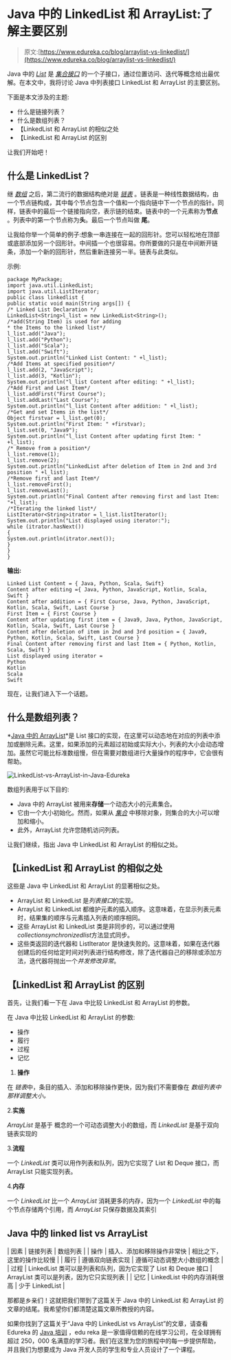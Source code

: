 # Java 中的 LinkedList 和 ArrayList:了解主要区别

> 原文:[https://www.edureka.co/blog/arraylist-vs-linkedlist/](https://www.edureka.co/blog/arraylist-vs-linkedlist/)

Java 中的 *[List](https://www.edureka.co/blog/list-in-java/)* 是 *[集合接口](https://www.edureka.co/blog/java-collections/)* 的一个子接口，通过位置访问、迭代等概念给出最优解。在本文中，我将讨论 Java 中列表接口 LinkedList 和 ArrayList 的主要区别。

下面是本文涉及的主题:

*   什么是链接列表？
*   什么是数组列表？
*   【LinkedList 和 ArrayList 的相似之处
*   【LinkedList 和 ArrayList 的区别

让我们开始吧！

## 什么是 LinkedList？

继  *[数组](https://www.edureka.co/blog/java-array/)* 之后，第二流行的数据结构绝对是 *[链表](https://www.edureka.co/blog/linked-list-in-java/)* 。链表是一种线性数据结构，由一个节点链构成，其中每个节点包含一个值和一个指向链中下一个节点的指针。同样，链表中的最后一个链接指向空，表示链的结束。链表中的一个元素称为**节点** 。列表中的第一个节点称为**头**。最后一个节点叫做 **尾**。

让我给你举一个简单的例子:想象一串连接在一起的回形针。您可以轻松地在顶部或底部添加另一个回形针。中间插一个也很容易。你所要做的只是在中间断开链条，添加一个新的回形针，然后重新连接另一半。链表与此类似。

示例:

```
package MyPackage;
import java.util.LinkedList;
import java.util.ListIterator;
public class linkedlist {
public static void main(String args[]) {
/* Linked List Declaration */
LinkedList<String>l_list = new LinkedList<String>();
/*add(String Item) is used for adding
* the Items to the linked list*/
l_list.add("Java");
l_list.add("Python");
l_list.add("Scala");
l_list.add("Swift");
System.out.println("Linked List Content: " +l_list);
/*Add Items at specified position*/
l_list.add(2, "JavaScript");
l_list.add(3, "Kotlin");
System.out.println("l_list Content after editing: " +l_list);
/*Add First and Last Item*/
l_list.addFirst("First Course");
l_list.addLast("Last Course");
System.out.println("l_list Content after addition: " +l_list);
/*Get and set Items in the list*/
Object firstvar = l_list.get(0);
System.out.println("First Item: " +firstvar);
l_list.set(0, "Java9");
System.out.println("l_list Content after updating first Item: " +l_list);
/* Remove from a position*/
l_list.remove(1);
l_list.remove(2);
System.out.println("LinkedList after deletion of Item in 2nd and 3rd position " +l_list);
/*Remove first and last Item*/
l_list.removeFirst();
l_list.removeLast();
System.out.println("Final Content after removing first and last Item: "+l_list);
/*Iterating the linked list*/
ListIterator<String>itrator = l_list.listIterator();
System.out.println("List displayed using iterator:");
while (itrator.hasNext())
{
System.out.println(itrator.next());
}
}
}
```

**输出:**

```
Linked List Content = { Java, Python, Scala, Swift}
Content after editing ={ Java, Python, JavaScript, Kotlin, Scala, Swift }
Content after addition = { First Course, Java, Python, JavaScript, Kotlin, Scala, Swift, Last Course }
First Item = { First Course }
Content after updating first item = { Java9, Java, Python, JavaScript, Kotlin, Scala, Swift, Last Course }
Content after deletion of item in 2nd and 3rd position = { Java9, Python, Kotlin, Scala, Swift, Last Course }
Final Content after removing first and last Item = { Python, Kotlin, Scala, Swift }
List displayed using iterator =
Python
Kotlin
Scala
Swift
```

现在，让我们进入下一个话题。

## 什么是数组列表？

*[Java 中的 ArrayList](https://www.edureka.co/blog/java-arraylist/)*是 List 接口的实现，在这里可以动态地在对应的列表中添加或删除元素。这里，如果添加的元素超过初始或实际大小，列表的大小会动态增加。虽然它可能比标准数组慢，但在需要对数组进行大量操作的程序中，它会很有帮助。

![LinkedList-vs-ArrayList-in-Java-Edureka](../Images/6cf4edf7bb707f0a0d98e83f34e3a6d5.png)

数组列表用于以下目的:

*   Java 中的 ArrayList 被用来**存储**一个动态大小的元素集合。
*   它由一个大小初始化。然而，如果从 *[集合](https://www.edureka.co/blog/java-collections/)* 中移除对象，则集合的大小可以增加和缩小。
*   此外，ArrayList 允许您随机访问列表。

让我们继续，指出 Java 中 LinkedList 和 ArrayList 的相似之处。

## 【LinkedList 和 ArrayList 的相似之处

这些是 Java 中 LinkedList 和 ArrayList 的显著相似之处。

*   ArrayList 和 LinkedList 是*列表接口*的实现。
*   ArrayList 和 LinkedList 都维护元素的插入顺序。这意味着，在显示列表元素时，结果集的顺序与元素插入列表的顺序相同。
*   这些 ArrayList 和 LinkedList 类是非同步的，可以通过使用*collectionsynchronizedlist*方法显式同步。
*   这些类返回的迭代器和 ListIterator 是快速失败的。这意味着，如果在迭代器创建后的任何给定时间对列表进行结构修改，除了迭代器自己的移除或添加方法，迭代器将抛出一个*并发修改异常*。

## 【LinkedList 和 ArrayList 的区别

首先，让我们看一下在 Java 中比较 LinkedList 和 ArrayList 的参数。

在 Java 中比较 LinkedList 和 ArrayList 的参数:

*   操作
*   履行
*   过程
*   记忆

1.  **操作**

在 *链表*中，条目的插入、添加和移除操作更快，因为我们不需要像在  *数组列表中那样调整大小。*

2.**实施**

*ArrayList* 是基于  概念的一个可动态调整大小的数组，而 *LinkedList* 是基于双向链表实现的

3.**流程**

一个 *LinkedList* 类可以用作列表和队列，因为它实现了 List 和 Deque 接口，而 ArrayList 只能实现列表。

4.**内存**

一个 *LinkedList* 比一个 *ArrayList* 消耗更多的内存，因为一个 *LinkedList* 中的每个节点存储两个引用，而 *ArrayList* 只保存数据及其索引

## **Java 中的 linked list vs ArrayList**

| 因素 | 链接列表 | 数组列表 |
| 操作 | 插入、添加和移除操作非常快 | 相比之下，这里的操作比较慢 |
| 履行 | 遵循双向链表实现 | 遵循可动态调整大小数组的概念 |
| 过程 | LinkedList 类可以是列表和队列，因为它实现了 List 和 Deque 接口 | ArrayList 类可以是列表，因为它只实现列表 |
| 记忆 | LinkedList 中的内存消耗很高 | 少于 LinkedList |

那都是乡亲们！这就把我们带到了这篇关于 Java 中的 LinkedList 和 ArrayList 的文章的结尾。我希望你们都清楚这篇文章所教授的内容。

如果你找到了这篇关于“Java 中的 LinkedList vs ArrayList”的文章，请查看 Edureka 的  [Java 培训](https://www.edureka.co/java-j2ee-training-course) ，edu reka 是一家值得信赖的在线学习公司，在全球拥有超过 250，000 名满意的学习者。我们在这里为您的旅程中的每一步提供帮助，并且我们为想要成为 Java 开发人员的学生和专业人员设计了一个课程。